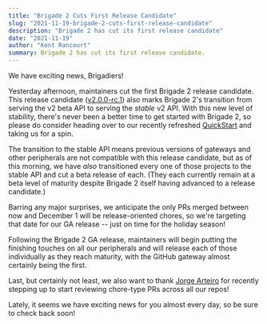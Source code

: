 ```yaml
---
title: "Brigade 2 Cuts First Release Candidate"
slug: "2021-11-19-brigade-2-cuts-first-release-candidate"
description: "Brigade 2 has cut its first release candidate"
date: "2021-11-19"
author: "Kent Rancourt"
summary: Brigade 2 has cut its first release candidate.
---
```


We have exciting news, Brigadiers!

Yesterday afternoon, maintainers cut the first Brigade 2 release candidate. This release candidate ([v2.0.0-rc.1](https://github.com/brigadecore/brigade/releases/tag/v2.0.0-rc.1)) also marks Brigade 2's transition from serving the v2 beta API to serving the _stable_ v2 API. With this new level of stability, there's never been a better time to get started with Brigade 2, so please do consider heading over to our recently refreshed [QuickStart](https://v2--brigade-docs.netlify.app/intro/quickstart/) and taking us for a spin.

The transition to the stable API means previous versions of gateways and other peripherals are not compatible with this release candidate, but as of this morning, we have _also_ transitioned every one of those projects to the stable API and cut a beta release of each. (They each currently remain at a beta level of maturity despite Brigade 2 itself having advanced to a release candidate.)

Barring any major surprises, we anticipate the only PRs merged between now and December 1 will be release-oriented chores, so we're targeting that date for our GA release -- just on time for the holiday season!

Following the Brigade 2 GA release, maintainers will begin putting the finishing touches on all our peripherals and will release each of those individually as they reach maturity, with the GitHub gateway almost certainly being the first.

Last, but certainly not least, we also want to thank [Jorge Arteiro](https://github.com/jorgearteiro) for recently stepping up to start reviewing chore-type PRs across all our repos!

Lately, it seems we have exciting news for you almost every day, so be sure to check back soon!

